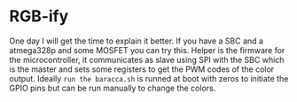 # RGB-ify 
One day I will get the time to explain it better.
If you have a SBC and a atmega328p and some MOSFET you can try this.
Helper is the firmware for the microcontroller, it communicates as slave using SPI with the SBC which is the master and sets some registers to get the PWM codes of the color output. Ideally `run the baracca.sh` is runned at boot with zeros to initiate the GPIO pins but can be run manually to change the colors.
